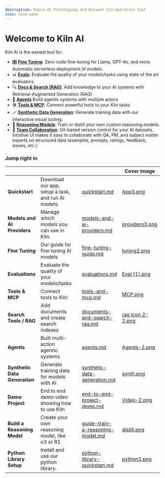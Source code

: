```yaml
---
description: Rapid AI Prototyping and Dataset Collaboration Tool
icon: hand-wave
---
```


# Welcome to Kiln AI

Kiln AI is the easiest tool for:

* 🎛️ [**Fine Tuning**](docs/fine-tuning-guide.md): Zero-code fine-tuning for Llama, GPT-4o, and more. Automatic serverless deployment of models.
* 📊 [**Evals**](docs/evaluations.md)**:** Evaluate the quality of your models/tasks using state of the art evaluators.
* 🔍 [**Docs & Search (RAG)**](https://docs.kiln.tech/docs/documents-and-search-rag): Add knowledge to your AI systems with Retrieval-Augmented Generation (RAG)
* 🤖 [**Agents**](docs/agents.md) Build agentic systems with multiple actors
* 🛠 [**Tools & MCP**](https://docs.kiln.tech/docs/tools-and-mcp): Connect powerful tools to your Kiln tasks
* 🪄 [**Synthetic Data Generation**](docs/synthetic-data-generation.md): Generate training data with our interactive visual tooling.
* 🧠 [**Reasoning Models**](docs/guide-train-a-reasoning-model.md): Train or distill your own custom reasoning models.
* 🤝 [**Team Collaboration**](docs/collaboration.md): Git-based version control for your AI datasets. Intuitive UI makes it easy to collaborate with QA, PM, and subject matter experts on structured data (examples, prompts, ratings, feedback, issues, etc.).

### Jump right in

<table data-view="cards"><thead><tr><th></th><th></th><th data-hidden></th><th data-hidden data-card-target data-type="content-ref"></th><th data-hidden data-card-cover data-type="image">Cover image</th></tr></thead><tbody><tr><td> <strong>Quickstart</strong></td><td>Download our app, setup a task, and run AI models.</td><td></td><td><a href="docs/quickstart.md">quickstart.md</a></td><td><a href=".gitbook/assets/App3.png">App3.png</a></td></tr><tr><td><strong>Models and AI Providers</strong></td><td>Manage which models you can use in Kiln.</td><td></td><td><a href="docs/models-and-ai-providers.md">models-and-ai-providers.md</a></td><td><a href=".gitbook/assets/providers3.png">providers3.png</a></td></tr><tr><td><strong>Fine Tuning</strong> </td><td>Our guide for fine tuning AI models</td><td></td><td><a href="docs/fine-tuning-guide.md">fine-tuning-guide.md</a></td><td><a href=".gitbook/assets/tuning2.png">tuning2.png</a></td></tr><tr><td><strong>Evaluations</strong></td><td>Evaluate the quality of your models/tasks</td><td></td><td><a href="docs/evaluations.md">evaluations.md</a></td><td><a href=".gitbook/assets/Eval (1).png">Eval (1).png</a></td></tr><tr><td><strong>Tools &#x26; MCP</strong></td><td>Connect tools to Kiln</td><td></td><td><a href="docs/tools-and-mcp.md">tools-and-mcp.md</a></td><td><a href=".gitbook/assets/MCP.png">MCP.png</a></td></tr><tr><td><strong>Search Tools / RAG</strong></td><td>Add documents and create search indexes</td><td></td><td><a href="docs/documents-and-search-rag.md">documents-and-search-rag.md</a></td><td><a href=".gitbook/assets/rag icon 2-2.png">rag icon 2-2.png</a></td></tr><tr><td><strong>Agents</strong></td><td>Built multi-action agentic systems</td><td></td><td><a href="docs/agents.md">agents.md</a></td><td><a href=".gitbook/assets/Agents-2.png">Agents-2.png</a></td></tr><tr><td><strong>Synthetic Data Generation</strong></td><td>Generate training data for models with AI</td><td></td><td><a href="docs/synthetic-data-generation.md">synthetic-data-generation.md</a></td><td><a href=".gitbook/assets/synth.png">synth.png</a></td></tr><tr><td><strong>Demo Project</strong></td><td>End to end demo video showing how to use Kiln</td><td></td><td><a href="docs/end-to-end-project-demo.md">end-to-end-project-demo.md</a></td><td><a href=".gitbook/assets/Video-2.png">Video-2.png</a></td></tr><tr><td><strong>Build a Reasoning Model</strong></td><td>Create your own reasoning model, like o3 or R1</td><td></td><td><a href="docs/guide-train-a-reasoning-model.md">guide-train-a-reasoning-model.md</a></td><td><a href=".gitbook/assets/distill.png">distill.png</a></td></tr><tr><td><strong>Python Library Setup</strong></td><td>Install and use our python library.</td><td></td><td><a href="developers/python-library-quickstart.md">python-library-quickstart.md</a></td><td><a href=".gitbook/assets/python3.png">python3.png</a></td></tr></tbody></table>
